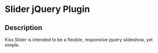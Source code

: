# Slider jQuery Plugin

## Description

Kiss Slider is intended to be a flexible, responsive jquery slideshow, yet simple.
